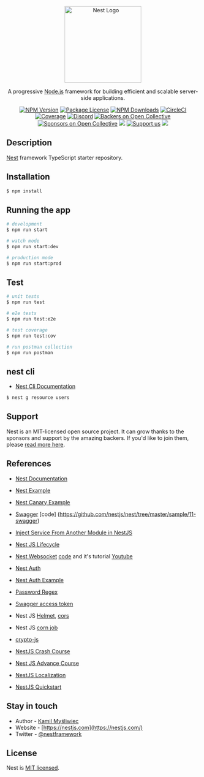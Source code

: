 <p align="center">
  <a href="http://nestjs.com/" target="blank"><img src="https://nestjs.com/img/logo-small.svg" width="200" alt="Nest Logo" /></a>
</p>

[circleci-image]: https://img.shields.io/circleci/build/github/nestjs/nest/master?token=abc123def456
[circleci-url]: https://circleci.com/gh/nestjs/nest

  <p align="center">A progressive <a href="http://nodejs.org" target="_blank">Node.js</a> framework for building efficient and scalable server-side applications.</p>
    <p align="center">
<a href="https://www.npmjs.com/~nestjscore" target="_blank"><img src="https://img.shields.io/npm/v/@nestjs/core.svg" alt="NPM Version" /></a>
<a href="https://www.npmjs.com/~nestjscore" target="_blank"><img src="https://img.shields.io/npm/l/@nestjs/core.svg" alt="Package License" /></a>
<a href="https://www.npmjs.com/~nestjscore" target="_blank"><img src="https://img.shields.io/npm/dm/@nestjs/common.svg" alt="NPM Downloads" /></a>
<a href="https://circleci.com/gh/nestjs/nest" target="_blank"><img src="https://img.shields.io/circleci/build/github/nestjs/nest/master" alt="CircleCI" /></a>
<a href="https://coveralls.io/github/nestjs/nest?branch=master" target="_blank"><img src="https://coveralls.io/repos/github/nestjs/nest/badge.svg?branch=master#9" alt="Coverage" /></a>
<a href="https://discord.gg/G7Qnnhy" target="_blank"><img src="https://img.shields.io/badge/discord-online-brightgreen.svg" alt="Discord"/></a>
<a href="https://opencollective.com/nest#backer" target="_blank"><img src="https://opencollective.com/nest/backers/badge.svg" alt="Backers on Open Collective" /></a>
<a href="https://opencollective.com/nest#sponsor" target="_blank"><img src="https://opencollective.com/nest/sponsors/badge.svg" alt="Sponsors on Open Collective" /></a>
  <a href="https://paypal.me/kamilmysliwiec" target="_blank"><img src="https://img.shields.io/badge/Donate-PayPal-ff3f59.svg"/></a>
    <a href="https://opencollective.com/nest#sponsor"  target="_blank"><img src="https://img.shields.io/badge/Support%20us-Open%20Collective-41B883.svg" alt="Support us"></a>
  <a href="https://twitter.com/nestframework" target="_blank"><img src="https://img.shields.io/twitter/follow/nestframework.svg?style=social&label=Follow"></a>
</p>
  <!--[![Backers on Open Collective](https://opencollective.com/nest/backers/badge.svg)](https://opencollective.com/nest#backer)
  [![Sponsors on Open Collective](https://opencollective.com/nest/sponsors/badge.svg)](https://opencollective.com/nest#sponsor)-->

## Description

[Nest](https://github.com/nestjs/nest) framework TypeScript starter repository.

## Installation

```bash
$ npm install
```

## Running the app

```bash
# development
$ npm run start

# watch mode
$ npm run start:dev

# production mode
$ npm run start:prod
```

## Test

```bash
# unit tests
$ npm run test

# e2e tests
$ npm run test:e2e

# test coverage
$ npm run test:cov

# run postman collection
$ npm run postman
```

## nest cli
- [Nest Cli Documentation](https://docs.nestjs.com/recipes/crud-generator)
```bash
$ nest g resource users
```

## Support

Nest is an MIT-licensed open source project. It can grow thanks to the sponsors and support by the amazing backers. If you'd like to join them, please [read more here](https://docs.nestjs.com/support).

## References
- [Nest Documentation](https://docs.nestjs.com/) 
- [Nest Example](https://github.com/nestjs/nest/tree/master/sample)
- [Nest Canary Example](https://github.com/vercel/next.js/tree/canary/examples)
- [Swagger](https://docs.nestjs.com/openapi/introduction) [code] (https://github.com/nestjs/nest/tree/master/sample/11-swagger)
- [Inject Service From Another Module in NestJS](https://blog.bitsrc.io/nest-js-inject-service-from-another-module-cf85987398d5)
- [Nest JS Lifecycle](https://docs.nestjs.com/fundamentals/lifecycle-events)
- [Nest Websocket](https://docs.nestjs.com/websockets/gateways) [code](https://github.com/nestjs/nest/blob/master/sample/02-gateways/src/events/events.gateway.ts) and it's tutorial [Youtube](https://www.youtube.com/watch?v=iObzX8-Y5xg)
- [Nest Auth](https://docs.nestjs.com/security/authentication)
- [Nest Auth Example](https://github.com/nestjs/nest/blob/master/sample/19-auth-jwt/)
- [Password Regex](https://stackoverflow.com/questions/19605150/regex-for-password-must-contain-at-least-eight-characters-at-least-one-number-a)
- [Swagger access token](https://stackoverflow.com/questions/54802832/is-it-possible-to-add-authentication-to-access-to-nestjs-swagger-explorer)

- Nest JS [Helmet](https://docs.nestjs.com/security/helmet), [cors](https://docs.nestjs.com/security/cors)
- Nest JS [corn job](https://docs.nestjs.com/techniques/task-scheduling)

- [crypto-js](https://github.com/brix/crypto-js)


- [NestJS Crash Course](https://www.youtube.com/playlist?list=PL_cUvD4qzbkw-phjGK2qq0nQiG6gw1cKK)
- [Nest JS Advance Course ](https://www.youtube.com/watch?v=i1wN86rnMEI&list=PLIGDNOJWiL1_YrquGbDDN4BNNRy678Spr)

- [NestJS Localization](https://medium.com/yavar/localization-of-nestjs-cee2eae50392)
- [NestJS Quickstart](https://nestjs-i18n.com/quick-start)


## Stay in touch

- Author - [Kamil Myśliwiec](https://kamilmysliwiec.com)
- Website - [https://nestjs.com](https://nestjs.com/)
- Twitter - [@nestframework](https://twitter.com/nestframework)

## License

Nest is [MIT licensed](LICENSE).
